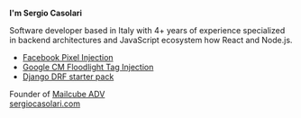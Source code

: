 **I'm Sergio Casolari** 

Software developer based in Italy with 4+ years of experience specialized in backend architectures and JavaScript ecosystem how React and Node.js.

- [Facebook Pixel Injection](https://www.npmjs.com/package/facebook-pixel-event-injection)
- [Google CM Floodlight Tag Injection](https://www.npmjs.com/package/google-fls)
- [Django DRF starter pack](https://github.com/scasolari/Django-DRF-starter-pack)

Founder of [Mailcube ADV](https://mailcube.placedv.com)</br>
[sergiocasolari.com](https://sergiocasolari.com)

